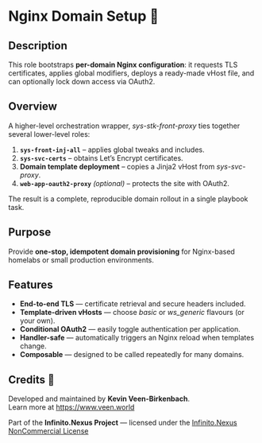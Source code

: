 # Nginx Domain Setup 🚀

## Description

This role bootstraps **per-domain Nginx configuration**: it requests TLS certificates, applies global modifiers, deploys a ready-made vHost file, and can optionally lock down access via OAuth2.

## Overview

A higher-level orchestration wrapper, *sys-stk-front-proxy* ties together several lower-level roles:

1. **`sys-front-inj-all`** – applies global tweaks and includes.  
2. **`sys-svc-certs`** – obtains Let’s Encrypt certificates.  
3. **Domain template deployment** – copies a Jinja2 vHost from *sys-svc-proxy*.  
4. **`web-app-oauth2-proxy`** *(optional)* – protects the site with OAuth2.

The result is a complete, reproducible domain rollout in a single playbook task.

## Purpose

Provide **one-stop, idempotent domain provisioning** for Nginx-based homelabs or small production environments.

## Features

- **End-to-end TLS** — certificate retrieval and secure headers included.  
- **Template-driven vHosts** — choose *basic* or *ws_generic* flavours (or your own).  
- **Conditional OAuth2** — easily toggle authentication per application.  
- **Handler-safe** — automatically triggers an Nginx reload when templates change.  
- **Composable** — designed to be called repeatedly for many domains.

## Credits 📝

Developed and maintained by **Kevin Veen-Birkenbach**.  
Learn more at <https://www.veen.world>

Part of the **Infinito.Nexus Project** — licensed under the [Infinito.Nexus NonCommercial License](https://s.infinito.nexus/license)